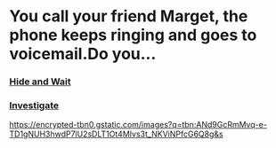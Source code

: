 # You call your friend Marget, the phone keeps ringing and goes to voicemail.Do you...

### [Hide and Wait](hide-wait/hide-wait.md)
### [Investigate](../../investigate/investigate.md)

https://encrypted-tbn0.gstatic.com/images?q=tbn:ANd9GcRmMvq-e-TD1gNUH3hwdP7lU2sDLT1Ot4MIvs3t_NKViNPfcG6Q8g&s
